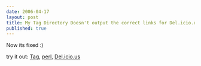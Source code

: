 ```yaml
---
date: 2006-04-17
layout: post
title: My Tag Directory Doesn't output the correct links for Del.icio.us [Fixed]
published: true
---
```

Now its fixed :)<p />try it out: <a href="http://www.kinlan.co.uk/tag/Tag">Tag</a>, <a href="http://www.kinlan.co.uk/tag/perl">perl</a>, <a href="http://www.kinlan.co.uk/tag/del.icio.us">Del.icio.us</a><div class="blogger-post-footer"><img class="posterous_download_image" src="https://blogger.googleusercontent.com/tracker/8109338-114526448980342266?l=www.kinlan.co.uk%2Findex.html" height="1" alt="" width="1" /></div>

